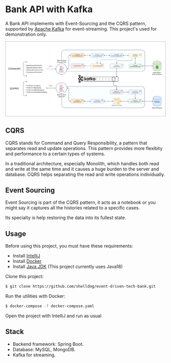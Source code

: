 # Bank API with Kafka

A Bank API implements with Event-Sourcing and the CQRS pattern, supported by [Apache Kafka](https://kafka.apache.org/) for event-streaming. This project's used for demonstration only.

![architect](./images/architect.PNG "The CQRS pattern for this project")

## CQRS

CQRS stands for Command and Query Responsibility, a pattern that separates read and update operations. This pattern provides more flexibity and performance to a certain types of systems.

In a traditional architecture, especially Monolith, which handles both read and write at the same time and it causes a huge burden to the server and database. CQRS helps separating the read and write operations individually.

## Event Sourcing

Event Sourcing is part of the CQRS pattern, it acts as a notebook or you might say it captures all the histories related to a specific cases.

Its specialty is help restoring the data into its fullest state.

## Usage

Before using this project, you must have these requirements:
- Install [IntelliJ](https://www.jetbrains.com/idea/)
- Install [Docker](https://www.docker.com/)
- Install [Java JDK](https://www.oracle.com/java/technologies/downloads/) (This project currently uses Java18)

Clone this project:

```bash
$ git clone https://github.com/shelldog/event-driven-tech-bank.git
```

Run the utilities with Docker:

```bash
$ docker-compose -f docker-compose.yaml
```

Open the project with IntelliJ and run as usual

## Stack

- Backend framework: Spring Boot.
- Database: MySQL, MongoDB.
- Kafka for streaming.